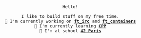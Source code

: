 <p align='center'>
	<samp>
		Hello!<br />
		<br />
		I like to build stuff on my free time.<br />
		🔭 I'm currently working on <b><a href="https://github.com/hallainea/ft_irc">ft_irc</a></b> and <b><a href="https://github.com/hallainea/ft_containers">ft_containers</a></b><br />
		🌱 I'm currently learning <b><a href="https://en.wikipedia.org/wiki/C%2B%2B">CPP</a></b><br />
		🎒 I'm at school <b><a href="https://www.42.fr/">42 Paris</a></b>
	</samp>
</p>
